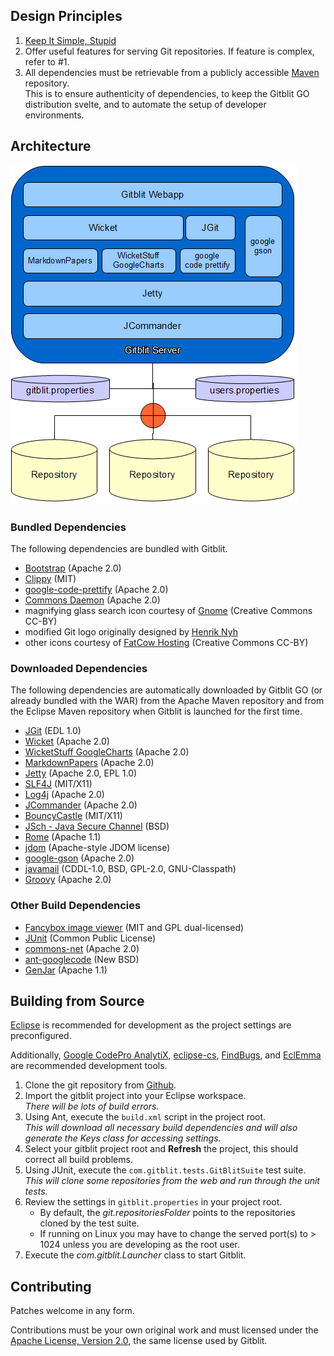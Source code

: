 ## Design Principles
1. [Keep It Simple, Stupid](http://en.wikipedia.org/wiki/KISS_principle)
2. Offer useful features for serving Git repositories.  If feature is complex, refer to #1.
3. All dependencies must be retrievable from a publicly accessible [Maven](http://maven.apache.org) repository.<br/>This is to ensure authenticity of dependencies, to keep the Gitblit GO distribution svelte, and to automate the setup of developer environments.  

## Architecture

![block diagram](architecture.png "Gitblit Architecture")

### Bundled Dependencies
The following dependencies are bundled with Gitblit.

- [Bootstrap](http://twitter.github.com/bootstrap) (Apache 2.0)
- [Clippy](https://github.com/mojombo/clippy) (MIT)
- [google-code-prettify](http://code.google.com/p/google-code-prettify) (Apache 2.0)
- [Commons Daemon](http://commons.apache.org/daemon) (Apache 2.0)
- magnifying glass search icon courtesy of [Gnome](http://gnome.org) (Creative Commons CC-BY)
- modified Git logo originally designed by [Henrik Nyh](http://henrik.nyh.se/2007/06/alternative-git-logo-and-favicon)
- other icons courtesy of [FatCow Hosting](http://www.fatcow.com/free-icons) (Creative Commons CC-BY)

### Downloaded Dependencies
The following dependencies are automatically downloaded by Gitblit GO (or already bundled with the WAR) from the Apache Maven repository and from the Eclipse Maven repository when Gitblit is launched for the first time.

- [JGit][jgit] (EDL 1.0)
- [Wicket](http://wicket.apache.org) (Apache 2.0)
- [WicketStuff GoogleCharts](https://github.com/wicketstuff/core/wiki/GoogleCharts) (Apache 2.0)
- [MarkdownPapers](http://markdown.tautua.org) (Apache 2.0)
- [Jetty](http://eclipse.org/jetty) (Apache 2.0, EPL 1.0)
- [SLF4J](http://www.slf4j.org) (MIT/X11)
- [Log4j](http://logging.apache.org/log4j) (Apache 2.0) 
- [JCommander](http://jcommander.org) (Apache 2.0)
- [BouncyCastle](http://www.bouncycastle.org) (MIT/X11)
- [JSch - Java Secure Channel](http://www.jcraft.com/jsch) (BSD)
- [Rome](http://rome.dev.java.net) (Apache 1.1)
- [jdom](http://www.jdom.org) (Apache-style JDOM license)
- [google-gson](http://code.google.com/google-gson) (Apache 2.0)
- [javamail](http://kenai.com/projects/javamail) (CDDL-1.0, BSD, GPL-2.0, GNU-Classpath)
- [Groovy](http://groovy.codehaus.org) (Apache 2.0)

### Other Build Dependencies
- [Fancybox image viewer](http://fancybox.net) (MIT and GPL dual-licensed)
- [JUnit](http://junit.org) (Common Public License)
- [commons-net](http://commons.apache.org/net) (Apache 2.0)
- [ant-googlecode](http://code.google.com/p/ant-googlecode) (New BSD)
- [GenJar](http://genjar.sourceforge.net) (Apache 1.1)

## Building from Source
[Eclipse](http://eclipse.org) is recommended for development as the project settings are preconfigured.

Additionally, [Google CodePro AnalytiX](http://code.google.com/javadevtools), [eclipse-cs](http://eclipse-cs.sourceforge.net), [FindBugs](http://findbugs.sourceforge.net), and [EclEmma](http://www.eclemma.org) are recommended development tools.

1. Clone the git repository from [Github][gitbltsrc].
2. Import the gitblit project into your Eclipse workspace.  
*There will be lots of build errors.*
3. Using Ant, execute the `build.xml` script in the project root.  
*This will download all necessary build dependencies and will also generate the Keys class for accessing settings.*
4. Select your gitblit project root and **Refresh** the project, this should correct all build problems.
5. Using JUnit, execute the `com.gitblit.tests.GitBlitSuite` test suite.  
*This will clone some repositories from the web and run through the unit tests.*
5. Review the settings in `gitblit.properties` in your project root.
    - By default, the *git.repositoriesFolder* points to the repositories cloned by the test suite.  
    - If running on Linux you may have to change the served port(s) to > 1024 unless you are developing as the root user. 
6. Execute the *com.gitblit.Launcher* class to start Gitblit.


## Contributing
Patches welcome in any form.

Contributions must be your own original work and must licensed under the [Apache License, Version 2.0][apachelicense], the same license used by Gitblit.

[jgit]: http://eclipse.org/jgit "Eclipse JGit Site"
[git]: http://git-scm.com "Official Git Site"
[gitbltsrc]: http://github.com/gitblit "gitblit git repository"
[googlecode]: http://code.google.com/p/gitblit "gitblit project management"
[apachelicense]: http://www.apache.org/licenses/LICENSE-2.0 "Apache License, Version 2.0"